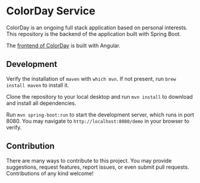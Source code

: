 # ColorDay Service

ColorDay is an ongoing full stack application based on personal interests. This repository is the backend of the application built with Spring Boot.

The [frontend of ColorDay](https://github.com/colorday-app/colorday-website) is built with Angular.

## Development

Verify the installation of `maven` with `which mvn`. If not present, run `brew install maven` to install it.

Clone the repository to your local desktop and run `mvn install` to download and install all dependencies.

Run `mvn spring-boot:run` to start the development server, which runs in port 8080. You may navigate to `http://localhost:8080/demo` in your browser to verify.

## Contribution

There are many ways to contribute to this project. You may provide suggestions, request features, report issues, or even submit pull requests. Contributions of any kind welcome!
